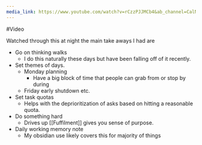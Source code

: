 ```yaml
---
media_link: https://www.youtube.com/watch?v=rCzzPJJMCb4&ab_channel=CalNewport
---
```

#Video

Watched through this at night the main take aways I had are 
- Go on thinking walks
	- I do this naturally these days but have been falling off of it recently. 
- Set themes of days. 
	- Monday planning 
		- Have a big block of time that people can grab from or stop by during
	- Friday early shutdown etc.
- Set task quotas 
	- Helps with the deprioritization of asks based on hitting a reasonable quota.
- Do something hard
	- Drives up [[Fuffilment]] gives you sense of purpose.
- Daily working memory note
	- My obsidian use likely covers this for majority of things